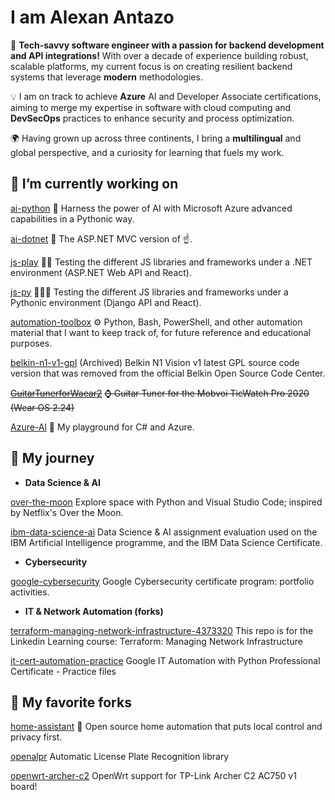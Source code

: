 <!--# Hi there 👋-->
# I am Alexan Antazo

🚀 **Tech-savvy software engineer with a passion for backend development and API integrations!** With over a decade of experience building robust, scalable platforms, my current focus is on creating resilient backend systems that leverage **modern** methodologies.

💡 I am on track to achieve **Azure** AI and Developer Associate certifications, aiming to merge my expertise in software with cloud computing and **DevSecOps** practices to enhance security and process optimization.

🌍 Having grown up across three continents, I bring a **multilingual** and global perspective, and a curiosity for learning that fuels my work.

## 🔭 I’m currently working on

[ai-python](https://github.com/antazo/ai-python?tab=readme-ov-file#ai-with-python-azure-ai)
🐍 Harness the power of AI with Microsoft Azure advanced capabilities in a Pythonic way.

[ai-dotnet](https://github.com/antazo/ai-dotnet?tab=readme-ov-file#ai-with-dotnet-azure-ai)
🤖 The ASP.NET MVC version of ☝️.

[js-play](https://github.com/antazo/js-play)
👨‍🚀 Testing the different JS libraries and frameworks under a .NET environment (ASP.NET Web API and React).

[js-py](https://github.com/antazo/js-py)
🧑🏽‍🚀 Testing the different JS libraries and frameworks under a Pythonic environment (Django API and React).

[automation-toolbox](https://github.com/antazo/automation-toolbox?tab=readme-ov-file#automation-toolbox)
⚙️ Python, Bash, PowerShell, and other automation material that I want to keep track of, for future reference and educational purposes.

[belkin-n1-v1-gpl](https://github.com/antazo/belkin-n1-v1-gpl) (Archived)
Belkin N1 Vision v1 latest GPL source code version that was removed from the official Belkin Open Source Code Center.

~~[GuitarTunerforWaear2](https://github.com/antazo/GuitarTunerforWear2)~~
~~⌚ Guitar Tuner for the Mobvoi TicWatch Pro 2020 (Wear OS 2.24)~~

[Azure-Al](https://github.com/antazo/Azure-Al)
🤖 My playground for C# and Azure.

## 🌱 My journey

- **Data Science & AI**

[over-the-moon](https://github.com/antazo/over-the-moon?tab=readme-ov-file#over-the-moon)
Explore space with Python and Visual Studio Code; inspired by Netflix's Over the Moon.

[ibm-data-science-ai](https://github.com/antazo/ibm-data-science-ai)
Data Science & AI assignment evaluation used on the IBM Artificial Intelligence programme, and the IBM Data Science Certificate.

- **Cybersecurity**

[google-cybersecurity](https://github.com/antazo/google-cybersecurity)
Google Cybersecurity certificate program: portfolio activities.

- **IT & Network Automation (forks)**

[terraform-managing-network-infrastructure-4373320](https://github.com/antazo/terraform-managing-network-infrastructure-4373320)
This repo is for the Linkedin Learning course: Terraform: Managing Network Infrastructure

[it-cert-automation-practice](https://github.com/antazo/it-cert-automation-practice)
Google IT Automation with Python Professional Certificate - Practice files

## 👯 My favorite forks

[home-assistant](https://github.com/antazo/home-assistant)
🏡 Open source home automation that puts local control and privacy first.

[openalpr](https://github.com/antazo/openalpr)
Automatic License Plate Recognition library

[openwrt-archer-c2](https://github.com/antazo/openwrt-archer-c2)
OpenWrt support for TP-Link Archer C2 AC750 v1 board!

<!--
**antazo/antazo** is a ✨ _special_ ✨ repository because its `README.md` (this file) appears on your GitHub profile.

Here are some ideas to get you started:

- 🔭 I’m currently working on ...
- 🌱 I’m currently learning ...
- 👯 I’m looking to collaborate on ...
- 🤔 I’m looking for help with ...
- 💬 Ask me about ...
- 📫 How to reach me: ...
- 😄 Pronouns: ...
- ⚡ Fun fact: ...
-->
